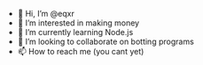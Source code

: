 - 👋 Hi, I’m @eqxr
- 👀 I’m interested in making money
- 🌱 I’m currently learning Node.js
- 💞️ I’m looking to collaborate on botting programs
- 📫 How to reach me (you cant yet)


<!---
eqxr/eqxr is a ✨ special ✨ repository because its `README.md` (this file) appears on your GitHub profile.
You can click the Preview link to take a look at your changes.
--->
